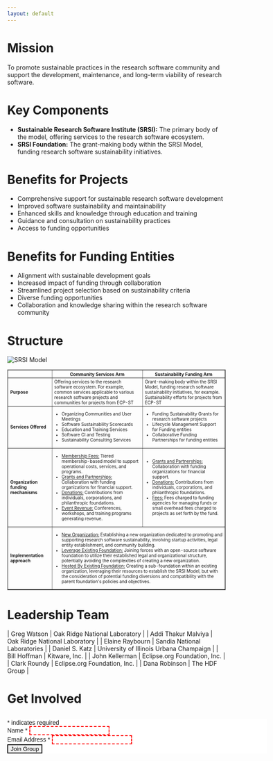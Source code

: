 ```yaml
---
layout: default
---
```


# Mission

To promote sustainable practices in the research software community and support the development, maintenance, and long-term viability of research software.

# Key Components
- **Sustainable Research Software Institute (SRSI):** The primary body of the model, offering services to the research software ecosystem.
- **SRSI Foundation:** The grant-making body within the SRSI Model, funding research software sustainability initiatives.

# Benefits for Projects
- Comprehensive support for sustainable research software development
- Improved software sustainability and maintainability
- Enhanced skills and knowledge through education and training
- Guidance and consultation on sustainability practices
- Access to funding opportunities

# Benefits for Funding Entities
- Alignment with sustainable development goals
- Increased impact of funding through collaboration
- Streamlined project selection based on sustainability criteria
- Diverse funding opportunities
- Collaboration and knowledge sharing within the research software community

# Structure

![SRSI Model](/assets/img/SRSI_Model.png)

<table border="1" style="font-size:x-small">
	<tr>
		<th></th>
		<th>Community Services Arm</th>
		<th>Sustainability Funding Arm</th>
	</tr>
	<tr>
		<td><b>Purpose</b></td>
		<td>Offering services to the research software ecosystem. For example, common services applicable to  various research software projects and communities for projects from ECP-ST</td>
		<td>Grant-making body within the SRSI Model, funding research software sustainability initiatives, for example. Sustainability efforts for projects from ECP-ST</td>
	</tr>
	<tr>
		<td><b>Services Offered</b></td>
		<td><ul>
			<li>Organizing Communities and User Meetings</li>
			<li>Software Sustainability Scorecards</li>
			<li>Education and Training Services</li>
			<li>Software CI and Testing</li>
			<li>Sustainability Consulting Services</li>
		</ul></td>
		<td><ul>
			<li>Funding Sustainability Grants for research software projects</li>
			<li>Lifecycle Management Support for Funding entities</li>
			<li>Collaborative Funding Partnerships for funding entities</li>
		</ul></td>
	</tr>
	<tr>
		<td><b>Organization funding mechanisms</b></td>
		<td><ul>
			<li><u>Membership Fees:</u> Tiered membership-based model to support operational costs, services, and programs.</li>
			<li><u>Grants and Partnerships:</u> Collaboration with funding organizations for financial support.</li>
			<li><u>Donations:</u> Contributions from individuals, corporations, and philanthropic foundations.</li>
			<li><u>Event Revenue:</u> Conferences, workshops, and training programs generating revenue.</li>
		</ul></td>
		<td><ul>
			<li><u>Grants and Partnerships:</u> Collaboration with funding organizations for financial support.</li>
			<li><u>Donations:</u> Contributions from individuals, corporations, and philanthropic foundations.</li>
			<li><u>Fees:</u> Fees charged to funding agencies for managing funds or small overhead fees charged to projects as set forth by the fund.</li>
		</ul></td>
	</tr>
	<tr>
		<td><b>Implementation approach</b></td>
		<td colspan="2"><ul>
			<li><u>New Organization:</u> Establishing a new organization dedicated to promoting and supporting research software sustainability, involving startup activities, legal entity establishment, and community building.</li>
			<li><u>Leverage Existing Foundation:</u> Joining forces with an open-source software foundation to utilize their established legal and organizational structure, potentially avoiding the complexities of creating a new organization.</li>
			<li><u>Hosted By Existing Foundation:</u> Creating a sub-foundation within an existing organization, leveraging their resources to establish the SRSI Model, but with the consideration of potential funding diversions and compatibility with the parent foundation's policies and objectives.</li>
		</ul>
		</td>
	</tr>

</table>

# Leadership Team

| Greg Watson | Oak Ridge National Laboratory |
| Addi Thakur Malviya | Oak Ridge National Laboratory |
| Elaine Raybourn | Sandia National Laboratories |
| Daniel S. Katz | University of Illinois Urbana Champaign |
| Bill Hoffman | Kitware, Inc. |
| John Kellerman | Eclipse.org Foundation, Inc. |
| Clark Roundy | Eclipse.org Foundation, Inc. |
| Dana Robinson | The HDF Group |

# Get Involved
<!-- Begin Mailchimp Signup Form -->
<link href="//cdn-images.mailchimp.com/embedcode/classic-071822.css" rel="stylesheet" type="text/css">
<style type="text/css">
    #mc_embed_signup{background:#fff; clear:left; font:14px Helvetica,Arial,sans-serif;  width:600px;}
input:invalid:required { border: 2px dashed red; }
input:valid { border: 2px solid black; }
</style>
<div id="mc_embed_signup">
    <form action="https://gaggle.email/join/software4science@gaggle.email" method="post" id="mc-embedded-subscribe-form" name="mc-embedded-subscribe-form" target="_blank">
        <div id="mc_embed_signup_scroll">
        <h2></h2>
        <div class="indicates-required"><span class="asterisk">*</span> indicates required</div>
<div class="mc-field-group">
	<label for="mce-NAME">Name  <span class="asterisk">*</span>
</label>
	<input type="text" value="" name="name" class="required" id="mce-NAME" required>
	<span id="mce-LNAME-HELPERTEXT" class="helper_text"></span>
</div>
<div class="mc-field-group">
	<label for="mce-EMAIL">Email Address  <span class="asterisk">*</span>
</label>
	<input type="email" value="" name="email" class="required email" id="mce-EMAIL" required>
	<span id="mce-EMAIL-HELPERTEXT" class="helper_text"></span>
</div>
	<div id="mce-responses" class="clear foot">
		<div class="response" id="mce-error-response" style="display:none"></div>
		<div class="response" id="mce-success-response" style="display:none"></div>
	</div>    <!-- real people should not fill this in and expect good things - do not remove this or risk form bot signups-->
        <div class="optionalParent">
            <div class="clear foot">
                <input type="submit" value="Join Group" class="button">
            </div>
        </div>
    </div>
</form>
</div>
